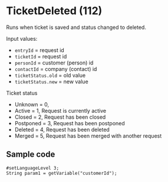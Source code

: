 # TicketDeleted (112)

Runs when ticket is saved and status changed to deleted.

Input values:

* `entryId` = request id
* `ticketId` = request id
* `personId` = customer (person) id
* `contactId` = company (contact) id
* `ticketStatus.old` = old value
* `ticketStatus.new` = new value

Ticket status

* Unknown = 0,
* Active = 1, Request is currently active
* Closed = 2, Request has been closed
* Postponed = 3, Request has been postponed
* Deleted = 4, Request has been deleted
* Merged = 5, Request has been merged with another request


## Sample code

```crmscript
#setLanguageLevel 3;
String param1 = getVariable("customerId");
```
